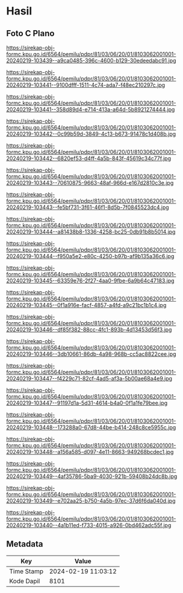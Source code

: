 # Hasil

## Foto C Plano

https://sirekap-obj-formc.kpu.go.id/6564/pemilu/pdpr/81/03/06/20/01/8103062001001-20240219-103439--a9ca0485-396c-4600-b129-30edeedabc91.jpg

https://sirekap-obj-formc.kpu.go.id/6564/pemilu/pdpr/81/03/06/20/01/8103062001001-20240219-103441--9100dfff-1511-4c74-ada7-f48ec210297c.jpg

https://sirekap-obj-formc.kpu.go.id/6564/pemilu/pdpr/81/03/06/20/01/8103062001001-20240219-103441--358d89d4-e714-413a-a64d-5b8921274444.jpg

https://sirekap-obj-formc.kpu.go.id/6564/pemilu/pdpr/81/03/06/20/01/8103062001001-20240219-103442--0c99b59d-3849-4c13-b673-91478c1d408b.jpg

https://sirekap-obj-formc.kpu.go.id/6564/pemilu/pdpr/81/03/06/20/01/8103062001001-20240219-103442--6820ef53-d4ff-4a5b-843f-45619c34c77f.jpg

https://sirekap-obj-formc.kpu.go.id/6564/pemilu/pdpr/81/03/06/20/01/8103062001001-20240219-103443--70610875-9663-48af-966d-e167d2810c3e.jpg

https://sirekap-obj-formc.kpu.go.id/6564/pemilu/pdpr/81/03/06/20/01/8103062001001-20240219-103443--fe5bf731-3f61-46f1-8d5b-7f0845523dc4.jpg

https://sirekap-obj-formc.kpu.go.id/6564/pemilu/pdpr/81/03/06/20/01/8103062001001-20240219-103444--a81438b8-1336-4258-bc25-0db91b8b5014.jpg

https://sirekap-obj-formc.kpu.go.id/6564/pemilu/pdpr/81/03/06/20/01/8103062001001-20240219-103444--f950a5e2-e80c-4250-b97b-af9b135a36c6.jpg

https://sirekap-obj-formc.kpu.go.id/6564/pemilu/pdpr/81/03/06/20/01/8103062001001-20240219-103445--63359e76-2f27-4aa0-9fbe-6a9b64c47183.jpg

https://sirekap-obj-formc.kpu.go.id/6564/pemilu/pdpr/81/03/06/20/01/8103062001001-20240219-103445--0f1a916e-facf-4857-a4fd-a9c21bc1b1c4.jpg

https://sirekap-obj-formc.kpu.go.id/6564/pemilu/pdpr/81/03/06/20/01/8103062001001-20240219-103446--df85f382-88cc-4fc1-893b-4d13453d56f3.jpg

https://sirekap-obj-formc.kpu.go.id/6564/pemilu/pdpr/81/03/06/20/01/8103062001001-20240219-103446--3db10661-86db-4a98-968b-cc5ac8822cee.jpg

https://sirekap-obj-formc.kpu.go.id/6564/pemilu/pdpr/81/03/06/20/01/8103062001001-20240219-103447--f4229c71-82cf-4ad5-af3a-5b00ae68a4e9.jpg

https://sirekap-obj-formc.kpu.go.id/6564/pemilu/pdpr/81/03/06/20/01/8103062001001-20240219-103447--91197d1a-5d31-4614-b4a0-0f1a1fe79bee.jpg

https://sirekap-obj-formc.kpu.go.id/6564/pemilu/pdpr/81/03/06/20/01/8103062001001-20240219-103448--173288a0-67d8-44be-b414-248c8ce5955c.jpg

https://sirekap-obj-formc.kpu.go.id/6564/pemilu/pdpr/81/03/06/20/01/8103062001001-20240219-103448--a156a585-d097-4e11-8663-949268bcdec1.jpg

https://sirekap-obj-formc.kpu.go.id/6564/pemilu/pdpr/81/03/06/20/01/8103062001001-20240219-103449--4af35786-5ba9-4030-921b-59408b24dc8b.jpg

https://sirekap-obj-formc.kpu.go.id/6564/pemilu/pdpr/81/03/06/20/01/8103062001001-20240219-103449--e702aa25-b750-4a5b-97ec-37d6f6da040d.jpg

https://sirekap-obj-formc.kpu.go.id/6564/pemilu/pdpr/81/03/06/20/01/8103062001001-20240219-103440--4a1b11ed-f733-4015-a926-0bd462adc55f.jpg


## Metadata

| Key        | Value               |
| ---------- | ------------------- |
| Time Stamp | 2024-02-19 11:03:12 |
| Kode Dapil | 8101                |




